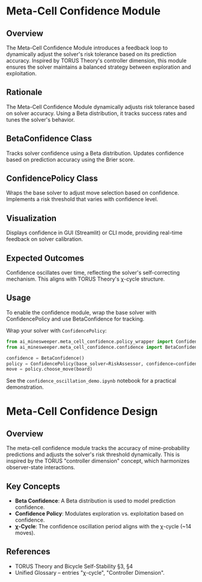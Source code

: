 # Meta-Cell Confidence Module

## Overview
The Meta-Cell Confidence Module introduces a feedback loop to dynamically adjust the solver's risk tolerance based on its prediction accuracy. Inspired by TORUS Theory's controller dimension, this module ensures the solver maintains a balanced strategy between exploration and exploitation.

## Rationale
The Meta-Cell Confidence Module dynamically adjusts risk tolerance based on solver accuracy. Using a Beta distribution, it tracks success rates and tunes the solver's behavior.

## BetaConfidence Class
Tracks solver confidence using a Beta distribution. Updates confidence based on prediction accuracy using the Brier score.

## ConfidencePolicy Class
Wraps the base solver to adjust move selection based on confidence. Implements a risk threshold that varies with confidence level.

## Visualization
Displays confidence in GUI (Streamlit) or CLI mode, providing real-time feedback on solver calibration.

## Expected Outcomes
Confidence oscillates over time, reflecting the solver's self-correcting mechanism. This aligns with TORUS Theory's χ-cycle structure.

## Usage
To enable the confidence module, wrap the base solver with ConfidencePolicy and use BetaConfidence for tracking.

Wrap your solver with `ConfidencePolicy`:
```python
from ai_minesweeper.meta_cell_confidence.policy_wrapper import ConfidencePolicy
from ai_minesweeper.meta_cell_confidence.confidence import BetaConfidence

confidence = BetaConfidence()
policy = ConfidencePolicy(base_solver=RiskAssessor, confidence=confidence)
move = policy.choose_move(board)
```

See the `confidence_oscillation_demo.ipynb` notebook for a practical demonstration.

# Meta-Cell Confidence Design

## Overview
The meta-cell confidence module tracks the accuracy of mine-probability predictions and adjusts the solver's risk threshold dynamically. This is inspired by the TORUS "controller dimension" concept, which harmonizes observer-state interactions.

## Key Concepts
- **Beta Confidence**: A Beta distribution is used to model prediction confidence.
- **Confidence Policy**: Modulates exploration vs. exploitation based on confidence.
- **χ-Cycle**: The confidence oscillation period aligns with the χ-cycle (~14 moves).

## References
- TORUS Theory and Bicycle Self-Stability §3, §4
- Unified Glossary – entries "χ-cycle", "Controller Dimension".
